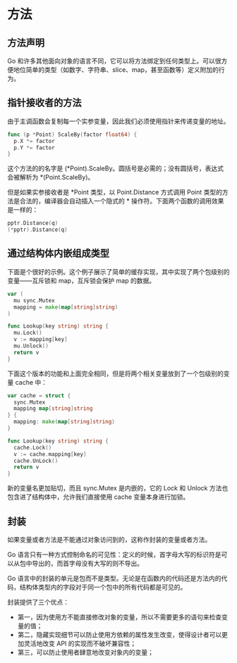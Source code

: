# 方法

## 方法声明

Go 和许多其他面向对象的语言不同，它可以将方法绑定到任何类型上。可以很方便地位简单的类型（如数字、字符串、slice、map，甚至函数等）定义附加的行为。

## 指针接收者的方法

由于主调函数会复制每一个实参变量，因此我们必须使用指针来传递变量的地址。

```go
func (p *Point) ScaleBy(factor float64) {
  p.X *= factor
  p.Y *= factor
}
```

这个方法的的名字是 (*Point).ScaleBy。圆括号是必需的；没有圆括号，表达式会被解析为 *(Point.ScaleBy)。

但是如果实参接收者是 *Point 类型，以 Point.Distance 方式调用 Point 类型的方法是合法的，编译器会自动插入一个隐式的 * 操作符。下面两个函数的调用效果是一样的：

```go
pptr.Distance(q)
(*pptr).Distance(q)
```

## 通过结构体内嵌组成类型

下面是个很好的示例。这个例子展示了简单的缓存实现，其中实现了两个包级别的变量——互斥锁和 map，互斥锁会保护 map 的数据。

```go
var (
  mu sync.Mutex
  mapping = make(map[string]string)
)

func Lookup(key string) string {
  mu.Lock()
  v := mapping[key]
  mu.Unlock()
  return v
}
```

下面这个版本的功能和上面完全相同，但是将两个相关变量放到了一个包级别的变量 cache 中：

```go
var cache = struct {
  sync.Mutex
  mapping map[string]string
} {
  mapping: make(map[string]string)
}

func Lookup(key string) string {
  cache.Lock()
  v := cache.mapping[key]
  cache.UnLock()
  return v
}
```

新的变量名更加贴切，而且 sync.Mutex 是内嵌的，它的 Lock 和 Unlock 方法也包含进了结构体中，允许我们直接使用 cache 变量本身进行加锁。

## 封装

如果变量或者方法是不能通过对象访问到的，这称作封装的变量或者方法。

Go 语言只有一种方式控制命名的可见性：定义的时候，首字母大写的标识符是可以从包中导出的，而首字母没有大写的则不导出。

Go 语言中的封装的单元是包而不是类型。无论是在函数内的代码还是方法内的代码，结构体类型内的字段对于同一个包中的所有代码都是可见的。

封装提供了三个优点：
- 第一，因为使用方不能直接修改对象的变量，所以不需要更多的语句来检查变量的值；
- 第二，隐藏实现细节可以防止使用方依赖的属性发生改变，使得设计者可以更加灵活地改变 API 的实现而不破坏兼容性；
- 第三，可以防止使用者肆意地改变对象内的变量；